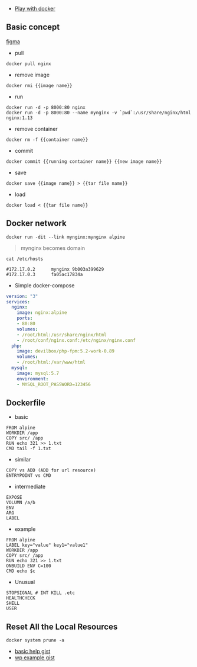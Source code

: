  - [Play with docker](https://labs.play-with-docker.com/)
 

## Basic concept

[figma](https://www.figma.com/file/GAMKg6zWYqYId04ICOHOPq/funny?node-id=2%3A3)

 - pull
 ```
 docker pull nginx
 ```
 
  - remove image
 ```
 docker rmi {{image name}}
 ```
 
 - run
 ```
 docker run -d -p 8000:80 nginx
 docker run -d -p 8000:80 --name mynginx -v `pwd`:/usr/share/nginx/html nginx:1.13
 ```
 
  - remove container
 ```
 docker rm -f {{container name}}
 ```

 - commit
 ```
 docker commit {{running container name}} {{new image name}}
 ```
 
 - save
 ```
 docker save {{image name}} > {{tar file name}}
 ```
 
 - load
 ```
 docker load < {{tar file name}}
 ```
 
 ## Docker network
 
 ```
 docker run -dit --link mynginx:mynginx alpine
 ```
 
 > mynginx becomes domain
  
 ```
 cat /etc/hosts
 
 #172.17.0.2      mynginx 9b003a399629
 #172.17.0.3      fa05ac17834a

 ```

 - Simple docker-compose
 
```yml
version: "3"
services:
  nginx:
    image: nginx:alpine
    ports:
    - 80:80
    volumes:
    - /root/html:/usr/share/nginx/html
    - /root/conf/nginx.conf:/etc/nginx/nginx.conf
  php:
    image: devilbox/php-fpm:5.2-work-0.89
    volumes:
    - /root/html:/var/www/html
  mysql:
    image: mysql:5.7
    environment:
    - MYSQL_ROOT_PASSWORD=123456
```

## Dockerfile

 - basic
```
FROM alpine
WORKDIR /app
COPY src/ /app
RUN echo 321 >> 1.txt
CMD tail -f 1.txt
```

- similar
```
COPY vs ADD (ADD for url resource)
ENTRYPOINT vs CMD
```
- intermediate
```
EXPOSE
VOLUMN /a/b
ENV
ARG
LABEL
```
- example

```
FROM alpine
LABEL key="value" key1="value1"
WORKDIR /app
COPY src/ /app
RUN echo 321 >> 1.txt
ONBUILD ENV C=100
CMD echo $c
```

- Unusual

```
STOPSIGNAL # INT KILL .etc
HEALTHCHECK
SHELL
USER
```
 
## Reset All the Local Resources

```
docker system prune -a
```
 - [basic help gist](https://gist.github.com/bradtraversy/89fad226dc058a41b596d586022a9bd3)
 - [wp example gist](https://gist.github.com/bradtraversy/faa8de544c62eef3f31de406982f1d42)


 
